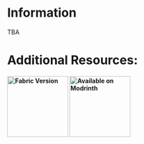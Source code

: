 
Information
=======

TBA

Additional Resources: 
==========
<h4>
    <a href="https://github.com/MarsMyth/SowingKnits"><img
        src="https://cdn.jsdelivr.net/npm/@intergrav/devins-badges@3/assets/cozy/supported/fabric_64h.png"
        alt="Fabric Version"
        width="140"
    ></a>
        <a href="https://modrinth.com/mod/sowing-knits"><img
        src="https://cdn.jsdelivr.net/npm/@intergrav/devins-badges@3/assets/cozy/available/modrinth_64h.png"
        alt="Available on Modrinth"
        width="140"
    ></a>
</h4>

